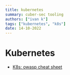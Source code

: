 ```yaml
---
title: kubernetes
summary: cuber-sec tooling
authors: ["ivan k"]
tags: ["kubernetes", "k8s"]
date: 14-10-2022
---
```


# Kubernetes

- [K8s: owasp cheat sheet](https://cheatsheetseries.owasp.org/cheatsheets/Kubernetes_Security_Cheat_Sheet.html)
